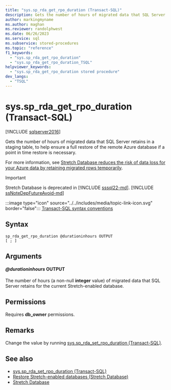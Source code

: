 ```yaml
---
title: "sys.sp_rda_get_rpo_duration (Transact-SQL)"
description: Gets the number of hours of migrated data that SQL Server retains in a staging table, to help ensure a full restore of the remote Azure database.
author: markingmyname
ms.author: maghan
ms.reviewer: randolphwest
ms.date: 06/26/2023
ms.service: sql
ms.subservice: stored-procedures
ms.topic: "reference"
f1_keywords:
  - "sys.sp_rda_get_rpo_duration"
  - "sys.sp_rda_get_rpo_duration_TSQL"
helpviewer_keywords:
  - "sys.sp_rda_get_rpo_duration stored procedure"
dev_langs:
  - "TSQL"
---
```

# sys.sp_rda_get_rpo_duration (Transact-SQL)

[!INCLUDE [sqlserver2016](../../includes/applies-to-version/sqlserver2016.md)]

Gets the number of hours of migrated data that SQL Server retains in a staging table, to help ensure a full restore of the remote Azure database if a point in time restore is necessary.

For more information, see [Stretch Database reduces the risk of data loss for your Azure data by retaining migrated rows temporarily](../../sql-server/stretch-database/backup-stretch-enabled-databases-stretch-database.md#stretchRPO).

> [!IMPORTANT]  
> Stretch Database is deprecated in [!INCLUDE [sssql22-md](../../includes/sssql22-md.md)]. [!INCLUDE [ssNoteDepFutureAvoid-md](../../includes/ssnotedepfutureavoid-md.md)]

:::image type="icon" source="../../includes/media/topic-link-icon.svg" border="false"::: [Transact-SQL syntax conventions](../../t-sql/language-elements/transact-sql-syntax-conventions-transact-sql.md)

## Syntax

```syntaxsql
sp_rda_get_rpo_duration @durationinhours OUTPUT
[ ; ]
```

## Arguments

#### *@durationinhours* OUTPUT

The number of hours (a non-null **integer** value) of migrated data that SQL Server retains for the current Stretch-enabled database.

## Permissions

Requires **db_owner** permissions.

## Remarks

Change the value by running [sys.sp_rda_set_rpo_duration (Transact-SQL)](sys-sp-rda-set-rpo-duration-transact-sql.md).

## See also

- [sys.sp_rda_set_rpo_duration (Transact-SQL)](sys-sp-rda-set-rpo-duration-transact-sql.md)
- [Restore Stretch-enabled databases (Stretch Database)](../../sql-server/stretch-database/restore-stretch-enabled-databases-stretch-database.md)
- [Stretch Database](../../sql-server/stretch-database/stretch-database.md)
